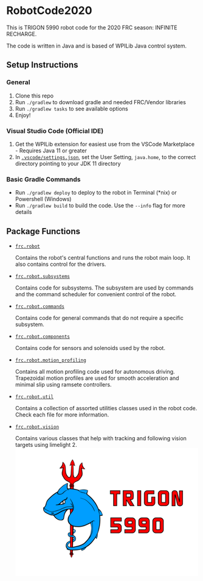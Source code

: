 # RobotCode2020

This is TRIGON 5990 robot code for the 2020 FRC season: INFINITE RECHARGE.

The code is written in Java and is based of WPILib Java control system.


## Setup Instructions

### General
1. Clone this repo
1. Run `./gradlew` to download gradle and needed FRC/Vendor libraries
1. Run `./gradlew tasks` to see available options
1. Enjoy!

### Visual Studio Code (Official IDE)
1. Get the WPILib extension for easiest use from the VSCode Marketplace - Requires Java 11 or greater
1. In [`.vscode/settings.json`](.vscode/settings.json), set the User Setting, `java.home`, to the correct directory pointing to your JDK 11 directory

### Basic Gradle Commands
* Run `./gradlew deploy` to deploy to the robot in Terminal (*nix) or Powershell (Windows)
* Run `./gradlew build` to build the code.  Use the `--info` flag for more details

## Package Functions
- [`frc.robot`](src/main/java/frc/robot)

    Contains the robot's central functions and runs the robot main loop. It also contains control for the drivers.

- [`frc.robot.subsystems`](src/main/java/frc/robot/subsystems)

    Contains code for subsystems. The subsystem are used by commands and the command scheduler for convenient control of the robot.
- [`frc.robot.commands`](src/main/java/frc/robot/commands)

    Contains code for general commands that do not require a specific subsystem.
- [`frc.robot.components`](src/main/java/frc/robot/components)

    Contains code for sensors and solenoids used by the robot. 

- [`frc.robot.motion_profiling`](src/main/java/frc/robot/motion_profiling)

    Contains all motion profiling code used for autonomous driving. Trapezoidal motion profiles are used for smooth acceleration and minimal slip using ramsete controllers.

- [`frc.robot.util`](src/main/java/frc/robot/utils)

    Contains a collection of assorted utilities classes used in the robot code. Check each file for more information.

- [`frc.robot.vision`](src/main/java/frc/robot/vision)

    Contains various classes that help with tracking and following vision targets using limelight 2.
![logo](images/TrigonLogo.png)